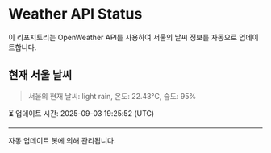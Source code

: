
# Weather API Status

이 리포지토리는 OpenWeather API를 사용하여 서울의 날씨 정보를 자동으로 업데이트합니다.

## 현재 서울 날씨
> 서울의 현재 날씨: light rain, 온도: 22.43°C, 습도: 95%

⏳ 업데이트 시간: 2025-09-03 19:25:52 (UTC)

---
자동 업데이트 봇에 의해 관리됩니다.
